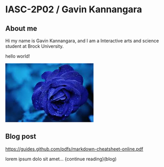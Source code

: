 # IASC-2P02 / Gavin Kannangara 

## About me 

Hi my name is Gavin Kannangara, and I am a Interactive arts and science student at Brock University. 

hello world! 

![](images/download.jpg) 

## Blog post

https://guides.github.com/pdfs/markdown-cheatsheet-online.pdf

lorem ipsum dolo sit amet... {continue reading}(blog)
